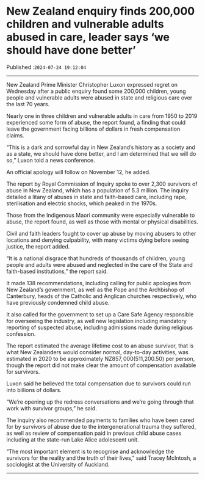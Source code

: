 # New Zealand enquiry finds 200,000 children and vulnerable adults abused in care, leader says ‘we should have done better’

Published :`2024-07-24 19:12:04`

---

New ﻿Zealand Prime Minister Christopher Luxon expressed regret on Wednesday after a public enquiry found some 200,000 children, young people and vulnerable adults were abused in state and religious care over the last 70 years.

Nearly one in three children and vulnerable adults in care from 1950 to 2019 experienced some form of abuse, the report found, a finding that could leave the government facing billions of dollars in fresh compensation claims.

“This is a dark and sorrowful day in New Zealand’s history as a society and as a state, we should have done better, and I am determined that we will do so,” Luxon told a news conference.

An official apology will follow on November 12, he added.

The report by Royal Commission of Inquiry spoke to over 2,300 survivors of abuse in New Zealand, which has a population of 5.3 million. The inquiry detailed a litany of abuses in state and faith-based care, including rape, sterilisation and electric shocks, which peaked in the 1970s.

Those from the Indigenous Maori community were especially vulnerable to abuse, the report found, as well as those with mental or physical disabilities.

Civil and faith leaders fought to cover up abuse by moving abusers to other locations and denying culpability, with many victims dying before seeing justice, the report added.

“It is a national disgrace that hundreds of thousands of children, young people and adults were abused and neglected in the care of the State and faith-based institutions,” the report said.

It made 138 recommendations, including calling for public apologies from New Zealand’s government, as well as the Pope and the Archbishop of Canterbury, heads of the Catholic and Anglican churches respectively, who have previously condemned child abuse.

It also called for the government to set up a Care Safe Agency responsible for overseeing the industry, as well new legislation including mandatory reporting of suspected abuse, including admissions made during religious confession.

The report estimated the average lifetime cost to an abuse survivor, that is what New Zealanders would consider normal, day-to-day activities, was estimated in 2020 to be approximately NZ$857,000 ($511,200.50) per person, though the report did not make clear the amount of compensation available for survivors.

Luxon said he believed the total compensation due to survivors could run into billions of dollars.

“We’re opening up the redress conversations and we’re going through that work with survivor groups,” he said.

The inquiry also recommended payments to families who have been cared for by survivors of abuse due to the intergenerational trauma they suffered, as well as review of compensation paid in previous child abuse cases including at the state-run Lake Alice adolescent unit.

“The most important element is to recognise and acknowledge the survivors for the reality and the truth of their lives,” said Tracey McIntosh, a sociologist at the University of Auckland.

---

